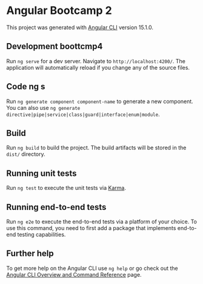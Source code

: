 # Angular Bootcamp 2

This project was generated with [Angular CLI](https://github.com/angular/angular-cli) version 15.1.0.

## Development boottcmp4


Run `ng serve` for a dev server. Navigate to `http://localhost:4200/`. The application will automatically reload if you change any of the source files.

## Code ng s 

Run `ng generate component component-name` to generate a new component. You can also use `ng generate directive|pipe|service|class|guard|interface|enum|module`.

## Build

Run `ng build` to build the project. The build artifacts will be stored in the `dist/` directory.

## Running unit tests

Run `ng test` to execute the unit tests via [Karma](https://karma-runner.github.io).

## Running end-to-end tests

Run `ng e2e` to execute the end-to-end tests via a platform of your choice. To use this command, you need to first add a package that implements end-to-end testing capabilities.

## Further help

To get more help on the Angular CLI use `ng help` or go check out the [Angular CLI Overview and Command Reference](https://angular.io/cli) page.
